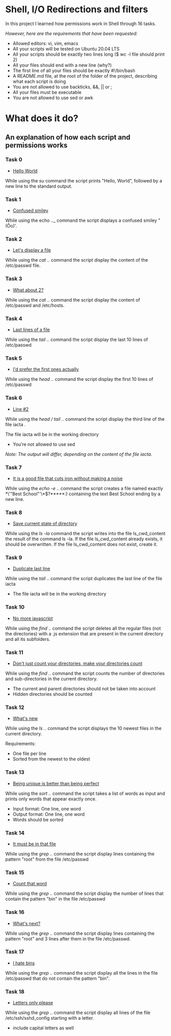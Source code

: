 # Shell, I/O Redirections and filters

In this project I learned how permissions work in Shell through 16 tasks.

*However, here are the requirements that have been requested:*

* Allowed editors: vi, vim, emacs
* All your scripts will be tested on Ubuntu 20.04 LTS
* All your scripts should be exactly two lines long ($ wc -l file should print 2)
* All your files should end with a new line (why?)
* The first line of all your files should be exactly #!/bin/bash
* A README.md file, at the root of the folder of the project, describing what each script is doing
* You are not allowed to use backticks, &&, || or ;
* All your files must be executable
* You are not allowed to use sed or awk




# **What does it do?**

## **An explanation of how each script and permissions works**


### **Task 0**
* [Hello World](https://github.com/Aluranae/holbertonschool-shell/blob/main/io_redirections_and_filters/0-hello_world)

While using the _su_ command the script prints "Hello, World", followed by a new line to the standard output.

### **Task 1**
* [Confused smiley](https://github.com/Aluranae/holbertonschool-shell/blob/main/io_redirections_and_filters/1-confused_smiley)

While using the echo .._ command the script displays a confused smiley "(Ôo)'.

### **Task 2**
* [Let's display a file](https://github.com/Aluranae/holbertonschool-shell/blob/main/io_redirections_and_filters/2-hellofile)

While using the _cat .._ command the script display the content of the /etc/passwd file.

### **Task 3**
* [What about 2?](https://github.com/Aluranae/holbertonschool-shell/blob/main/io_redirections_and_filters/3-twofiles)

While using the _cat .._ command the script display the content of /etc/passwd and /etc/hosts.

### **Task 4**
* [Last lines of a file](https://github.com/Aluranae/holbertonschool-shell/blob/main/io_redirections_and_filters/4-lastlines)

While using the _tail .._ command the script display the last 10 lines of /etc/passwd

### **Task 5**
* [I'd prefer the first ones actually](https://github.com/Aluranae/holbertonschool-shell/blob/main/io_redirections_and_filters/5-firstlines)

While using the _head .._ command the script display the first 10 lines of /etc/passwd

### **Task 6**
* [Line #2](https://github.com/Aluranae/holbertonschool-shell/blob/main/io_redirections_and_filters/6-third_line)

While using the _head / tail .._ command the script display the third line of the file iacta .

The file iacta will be in the working directory

* You’re not allowed to use sed

_Note: The output will differ, depending on the content of the file iacta._

### **Task 7**
* [It is a good file that cuts iron without making a noise](https://github.com/Aluranae/holbertonschool-shell/blob/main/io_redirections_and_filters/7-file)

While using the _echo -e .._ command the script creates a file named exactly \*\\'"Best School"\'\\*$\?\*\*\*\*\*:) containing the text Best School ending by a new line.

### **Task 8**
* [Save current state of directory](https://github.com/Aluranae/holbertonschool-shell/blob/main/io_redirections_and_filters/8-cwd_state)

While using the _ls -la_ command the script writes into the file ls_cwd_content the result of the command ls -la. If the file ls_cwd_content already exists, it should be overwritten. If the file ls_cwd_content does not exist, create it.

### **Task 9**
* [Duplicate last line](https://github.com/Aluranae/holbertonschool-shell/blob/main/io_redirections_and_filters/9-duplicate_last_line)

While using the _tail .._ command the script duplicates the last line of the file iacta

* The file iacta will be in the working directory

### **Task 10**
* [No more javascript](https://github.com/Aluranae/holbertonschool-shell/blob/main/io_redirections_and_filters/10-no_more_js)

While using the _find .._ command the script deletes all the regular files (not the directories) with a .js extension that are present in the current directory and all its subfolders.

### **Task 11**
* [Don't just count your directories, make your directories count](https://github.com/Aluranae/holbertonschool-shell/blob/main/io_redirections_and_filters/11-directories)

While using the _find .._ command the script counts the number of directories and sub-directories in the current directory.

* The current and parent directories should not be taken into account
* Hidden directories should be counted

### **Task 12**
* [What's new](https://github.com/Aluranae/holbertonschool-shell/blob/main/io_redirections_and_filters/12-newest_files)

While using the _ls .._ command the script displays the 10 newest files in the current directory.

Requirements:

* One file per line
* Sorted from the newest to the oldest

### **Task 13**
* [Being unique is better than being perfect](https://github.com/Aluranae/holbertonschool-shell/blob/main/io_redirections_and_filters/13-unique)

While using the _sort .._ command the script takes a list of words as input and prints only words that appear exactly once.

* Input format: One line, one word
* Output format: One line, one word
* Words should be sorted

### **Task 14**
* [It must be in that file](https://github.com/Aluranae/holbertonschool-shell/blob/main/io_redirections_and_filters/14-findthatword)

While using the _grep .._ command the script display lines containing the pattern "root" from the file /etc/passwd

### **Task 15**
* [Count that word](https://github.com/Aluranae/holbertonschool-shell/blob/main/io_redirections_and_filters/15-countthatword)

While using the _grep .._ command the script display the number of lines that contain the pattern "bin" in the file /etc/passwd

### **Task 16**
* [What's next?](https://github.com/Aluranae/holbertonschool-shell/blob/main/io_redirections_and_filters/16-whatsnext)

While using the _grep .._ command the script display lines containing the pattern "root" and 3 lines after them in the file /etc/passwd.

### **Task 17**
* [I hate bins](https://github.com/Aluranae/holbertonschool-shell/blob/main/io_redirections_and_filters/17-hidethisword)

While using the _grep .._ command the script display all the lines in the file /etc/passwd that do not contain the pattern "bin".

### **Task 18**
* [Letters only please](https://github.com/Aluranae/holbertonschool-shell/blob/main/io_redirections_and_filters/18-letteronly)

While using the _grep .._ command the script display all lines of the file /etc/ssh/sshd_config starting with a letter.

* include capital letters as well


